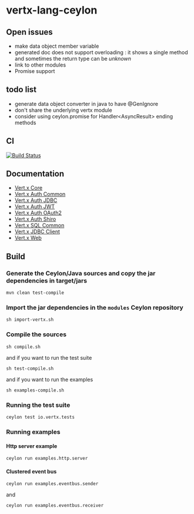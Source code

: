vertx-lang-ceylon
========

## Open issues

- make data object member variable
- generated doc does not support overloading : it shows a single method and sometimes the return type can be _unknown_
- link to other modules
- Promise support

## todo list

- generate data object converter in java to have @GenIgnore
- don't share the underlying vertx module
- consider using ceylon.promise for Handler<AsyncResult<T>> ending methods

## CI

  [![Build Status](https://vertx.ci.cloudbees.com/buildStatus/icon?job=vert.x3-lang-ceylon)](https://vertx.ci.cloudbees.com/view/vert.x-3/job/vert.x3-lang-ceylon/)

## Documentation

- [Vert.x Core](https://vertx.ci.cloudbees.com/view/vert.x-3/job/vert.x3-stack/ws/stack-docs/target/html/vertx-core/ceylon/index.html)
- [Vert.x Auth Common](https://vertx.ci.cloudbees.com/view/vert.x-3/job/vert.x3-stack/ws/stack-docs/target/html/vertx-auth-common/ceylon/index.html)
- [Vert.x Auth JDBC](https://vertx.ci.cloudbees.com/view/vert.x-3/job/vert.x3-stack/ws/stack-docs/target/html/vertx-auth-jdbc/ceylon/index.html)
- [Vert.x Auth JWT](https://vertx.ci.cloudbees.com/view/vert.x-3/job/vert.x3-stack/ws/stack-docs/target/html/vertx-auth-jwt/ceylon/index.html)
- [Vert.x Auth OAuth2](https://vertx.ci.cloudbees.com/view/vert.x-3/job/vert.x3-stack/ws/stack-docs/target/html/vertx-auth-oauth2/ceylon/index.html)
- [Vert.x Auth Shiro](https://vertx.ci.cloudbees.com/view/vert.x-3/job/vert.x3-stack/ws/stack-docs/target/html/vertx-auth-shiro/ceylon/index.html)
- [Vert.x SQL Common](https://vertx.ci.cloudbees.com/view/vert.x-3/job/vert.x3-stack/ws/stack-docs/target/html/vertx-sql-common/ceylon/index.html)
- [Vert.x JDBC Client](https://vertx.ci.cloudbees.com/view/vert.x-3/job/vert.x3-stack/ws/stack-docs/target/html/vertx-jdbc-client/ceylon/index.html)
- [Vert.x Web](https://vertx.ci.cloudbees.com/view/vert.x-3/job/vert.x3-stack/ws/stack-docs/target/html/vertx-web/ceylon/index.html)

## Build

### Generate the Ceylon/Java sources and copy the jar dependencies in target/jars

```
mvn clean test-compile
```

### Import the jar dependencies in the `modules` Ceylon repository

```
sh import-vertx.sh
```

### Compile the sources

```
sh compile.sh
```

and if you want to run the test suite

```
sh test-compile.sh
```

and if you want to run the examples

```
sh examples-compile.sh
```

### Running the test suite

```
ceylon test io.vertx.tests
```

### Running examples

#### Http server example

```
ceylon run examples.http.server
```

#### Clustered event bus

```
ceylon run examples.eventbus.sender
```

and

```
ceylon run examples.eventbus.receiver
```
